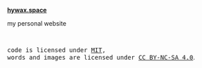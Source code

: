 **[hywax.space](https://hywax.space)**

my personal website

<br>

<samp>code is licensed under <a href='./LICENSE'>MIT</a>,<br> words and images are licensed under <a href='./CC-BY-NC-SA-4.0'>CC BY-NC-SA 4.0</a></samp>.
